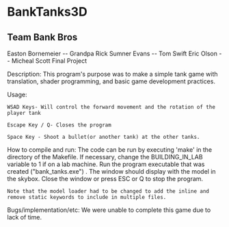 # BankTanks3D
Team Bank Bros
-----------------------------------
Easton Bornemeier -- Grandpa Rick 
Sumner Evans -- Tom Swift
Eric Olson -- Micheal Scott
Final Project

Description:
	This program's purpose was to make a simple tank game with translation, shader programming, and basic game development practices. 

Usage:

	WSAD Keys- Will control the forward movement and the rotation of the player tank

	Escape Key / Q- Closes the program

	Space Key - Shoot a bullet(or another tank) at the other tanks. 

How to compile and run:
	The code can be run by executing 'make' in the directory of the Makefile. If necessary, change the BUILDING_IN_LAB variable to 1 if on a lab machine. Run the program executable that was created ("bank_tanks.exe") . The window should display with the model in the skybox. Close the window or press ESC or Q to stop the program. 

	Note that the model loader had to be changed to add the inline and remove static keywords to include in multiple files. 

Bugs/implementation/etc:
	We were unable to complete this game due to lack of time. 

